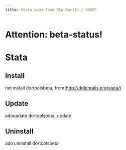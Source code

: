 ```yaml
---
title: Stata ados from DIW Berlin / GSOEP
---
```


# Attention: beta-status!

# Stata

## Install
net install dortoolsbeta, from(http://ddionrails.org/stata/)

## Update
adoupdate dortoolsbeta, update

## Uninstall
ado uninstall dortoolsbeta
